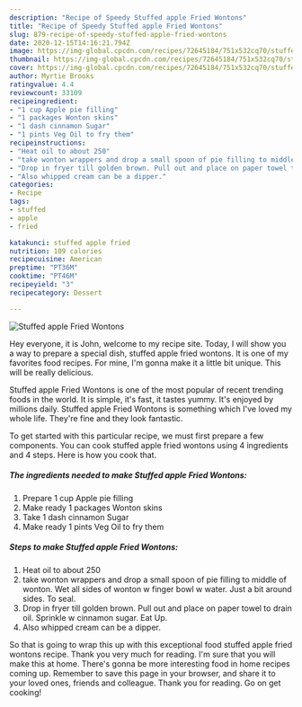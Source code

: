```yaml
---
description: "Recipe of Speedy Stuffed apple Fried Wontons"
title: "Recipe of Speedy Stuffed apple Fried Wontons"
slug: 879-recipe-of-speedy-stuffed-apple-fried-wontons
date: 2020-12-15T14:16:21.794Z
image: https://img-global.cpcdn.com/recipes/72645184/751x532cq70/stuffed-apple-fried-wontons-recipe-main-photo.jpg
thumbnail: https://img-global.cpcdn.com/recipes/72645184/751x532cq70/stuffed-apple-fried-wontons-recipe-main-photo.jpg
cover: https://img-global.cpcdn.com/recipes/72645184/751x532cq70/stuffed-apple-fried-wontons-recipe-main-photo.jpg
author: Myrtie Brooks
ratingvalue: 4.4
reviewcount: 33109
recipeingredient:
- "1 cup Apple pie filling"
- "1 packages Wonton skins"
- "1 dash cinnamon Sugar"
- "1 pints Veg Oil to fry them"
recipeinstructions:
- "Heat oil to about 250"
- "take wonton wrappers and drop a small spoon of pie filling to middle of wonton. Wet all sides of wonton w finger bowl w water. Just a bit around sides. To seal."
- "Drop in fryer till golden brown. Pull out and place on paper towel to drain oil. Sprinkle w cinnamon sugar. Eat Up."
- "Also whipped cream can be a dipper."
categories:
- Recipe
tags:
- stuffed
- apple
- fried

katakunci: stuffed apple fried 
nutrition: 109 calories
recipecuisine: American
preptime: "PT36M"
cooktime: "PT46M"
recipeyield: "3"
recipecategory: Dessert

---
```



![Stuffed apple Fried Wontons](https://img-global.cpcdn.com/recipes/72645184/751x532cq70/stuffed-apple-fried-wontons-recipe-main-photo.jpg)

Hey everyone, it is John, welcome to my recipe site. Today, I will show you a way to prepare a special dish, stuffed apple fried wontons. It is one of my favorites food recipes. For mine, I'm gonna make it a little bit unique. This will be really delicious.

Stuffed apple Fried Wontons is one of the most popular of recent trending foods in the world. It is simple, it's fast, it tastes yummy. It's enjoyed by millions daily. Stuffed apple Fried Wontons is something which I've loved my whole life. They're fine and they look fantastic.




To get started with this particular recipe, we must first prepare a few components. You can cook stuffed apple fried wontons using 4 ingredients and 4 steps. Here is how you cook that.

<!--inarticleads1-->

##### The ingredients needed to make Stuffed apple Fried Wontons:

1. Prepare 1 cup Apple pie filling
1. Make ready 1 packages Wonton skins
1. Take 1 dash cinnamon Sugar
1. Make ready 1 pints Veg Oil to fry them




<!--inarticleads2-->

##### Steps to make Stuffed apple Fried Wontons:

1. Heat oil to about 250
1. take wonton wrappers and drop a small spoon of pie filling to middle of wonton. Wet all sides of wonton w finger bowl w water. Just a bit around sides. To seal.
1. Drop in fryer till golden brown. Pull out and place on paper towel to drain oil. Sprinkle w cinnamon sugar. Eat Up.
1. Also whipped cream can be a dipper.




So that is going to wrap this up with this exceptional food stuffed apple fried wontons recipe. Thank you very much for reading. I'm sure that you will make this at home. There's gonna be more interesting food in home recipes coming up. Remember to save this page in your browser, and share it to your loved ones, friends and colleague. Thank you for reading. Go on get cooking!
